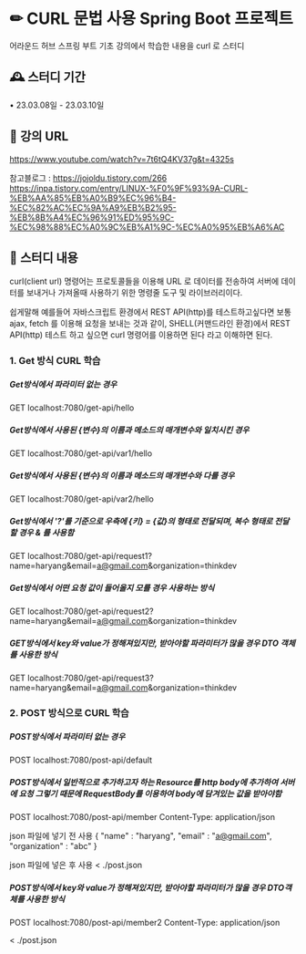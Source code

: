 # ✏ CURL 문법 사용 Spring Boot 프로젝트
어라운드 허브 스프링 부트 기초 강의에서 학습한 내용을 curl 로 스터디


## 🕰️ 스터디 기간
• 23.03.08일 - 23.03.10일


## 🔗 강의 URL
https://www.youtube.com/watch?v=7t6tQ4KV37g&t=4325s

참고블로그 : 
https://jojoldu.tistory.com/266
https://inpa.tistory.com/entry/LINUX-%F0%9F%93%9A-CURL-%EB%AA%85%EB%A0%B9%EC%96%B4-%EC%82%AC%EC%9A%A9%EB%B2%95-%EB%8B%A4%EC%96%91%ED%95%9C-%EC%98%88%EC%A0%9C%EB%A1%9C-%EC%A0%95%EB%A6%AC

## 📌 스터디 내용
curl(client url) 명령어는 프로토콜들을 이용해 URL 로 데이터를 전송하여 서버에 데이터를 보내거나 가져올때 사용하기 위한 명령줄 도구 및 라이브러리이다.

쉽게말해 예를들어 자바스크립트 환경에서 REST API(http)를 테스트하고싶다면 보통 ajax, fetch 를 이용해 요청을 보내는 것과 같이, SHELL(커맨드라인 환경)에서 REST API(http) 테스트 하고 싶으면 curl 명령어를 이용하면 된다 라고 이해하면 된다.

### 1. Get 방식 CURL 학습

##### Get방식에서 파라미터 없는 경우
GET localhost:7080/get-api/hello

##### Get방식에서 사용된 {변수}의 이름과 메소드의 매개변수와 일치시킨 경우
GET localhost:7080/get-api/var1/hello

##### Get방식에서 사용된 {변수}의 이름과 메소드의 매개변수와 다를 경우
GET localhost:7080/get-api/var2/hello

##### Get방식에서 '?'를 기준으로 우측에 {키} = {값}의 형태로 전달되며, 복수 형태로 전달할 경우 & 를 사용함
GET localhost:7080/get-api/request1?name=haryang&email=a@gmail.com&organization=thinkdev

##### Get방식에서 어떤 요청 값이 들어올지 모를 경우 사용하는 방식
GET localhost:7080/get-api/request2?name=haryang&email=a@gmail.com&organization=thinkdev

##### GET방식에서 key와 value가 정해져있지만, 받아야할 파라미터가 많을 경우 DTO 객체를 사용한 방식
GET localhost:7080/get-api/request3?name=haryang&email=a@gmail.com&organization=thinkdev

### 2. POST 방식으로 CURL 학습

##### POST방식에서 파라미터 없는 경우
POST localhost:7080/post-api/default

##### POST방식에서 일반적으로 추가하고자 하는 Resource를 http body에 추가하여 서버에 요청 그렇기 때문에 RequestBody를 이용하여 body에 담겨있는 값을 받아야함
POST localhost:7080/post-api/member
Content-Type: application/json

 json 파일에 넣기 전 사용
{
  "name" : "haryang",
  "email" : "a@gmail.com",
  "organization" : "abc"
}

 json 파일에 넣은 후 사용
< ./post.json

##### POST방식에서 key와 value가 정해져있지만, 받아야할 파라미터가 많을 경우 DTO객체를 사용한 방식
POST localhost:7080/post-api/member2
Content-Type: application/json

< ./post.json

